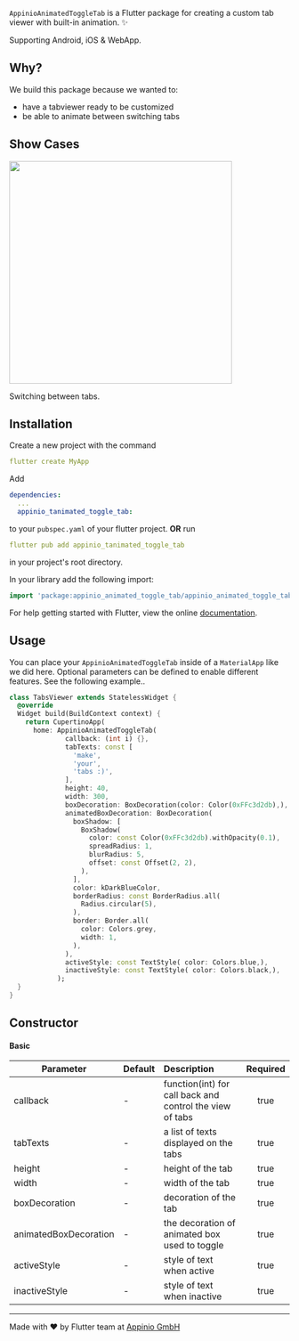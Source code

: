 ```AppinioAnimatedToggleTab``` is a Flutter package for creating a custom tab viewer with built-in animation. ✨

Supporting Android, iOS & WebApp.

## Why?

We build this package because we wanted to:

- have a tabviewer ready to be customized
- be able to animate between switching tabs

## Show Cases

<img src="https://github.com/appinioGmbH/flutter_packages/blob/main/assets/tab_toggle/example.gif?raw=true" height="400">

Switching between tabs.

## Installation

Create a new project with the command
```yaml
flutter create MyApp
```
Add
```yaml
dependencies:
  ...
  appinio_tanimated_toggle_tab:
```
to your `pubspec.yaml` of your flutter project.
**OR**
run

```yaml
flutter pub add appinio_tanimated_toggle_tab
```
in your project's root directory.


In your library add the following import:

```dart
import 'package:appinio_animated_toggle_tab/appinio_animated_toggle_tab.dart';
```

For help getting started with Flutter, view the online [documentation](https://flutter.io/).

## Usage
You can place your `AppinioAnimatedToggleTab` inside of a `MaterialApp` like we did here. Optional parameters can be defined to enable different features. See the following example..

```dart
class TabsViewer extends StatelessWidget {
  @override
  Widget build(BuildContext context) {
    return CupertinoApp(
      home: AppinioAnimatedToggleTab(
              callback: (int i) {},
              tabTexts: const [
                'make',
                'your',
                'tabs :)',
              ],
              height: 40,
              width: 300,
              boxDecoration: BoxDecoration(color: Color(0xFFc3d2db),),
              animatedBoxDecoration: BoxDecoration(
                boxShadow: [
                  BoxShadow(
                    color: const Color(0xFFc3d2db).withOpacity(0.1),
                    spreadRadius: 1,
                    blurRadius: 5,
                    offset: const Offset(2, 2),
                  ),
                ],
                color: kDarkBlueColor,
                borderRadius: const BorderRadius.all(
                  Radius.circular(5),
                ),
                border: Border.all(
                  color: Colors.grey,
                  width: 1,
                ),
              ),
              activeStyle: const TextStyle( color: Colors.blue,),
              inactiveStyle: const TextStyle( color: Colors.black,),
            );
  }
}
```

## Constructor
#### Basic


| Parameter        | Default           | Description  | Required  |
| ------------- |:-------------|:-----|:-----:|
| callback | - | function(int) for call back and control the view of tabs | true
| tabTexts | - | a list of texts displayed on the tabs | true
| height | - | height of the tab | true
| width | - | width of the tab | true
| boxDecoration | - | decoration of the tab | true
| animatedBoxDecoration | - | the decoration of animated box used to toggle | true
| activeStyle | - | style of text when active | true
| inactiveStyle | - | style of text when inactive | true


<hr/>
Made with ❤ by Flutter team at <a href="https://appinio.com">Appinio GmbH</a>